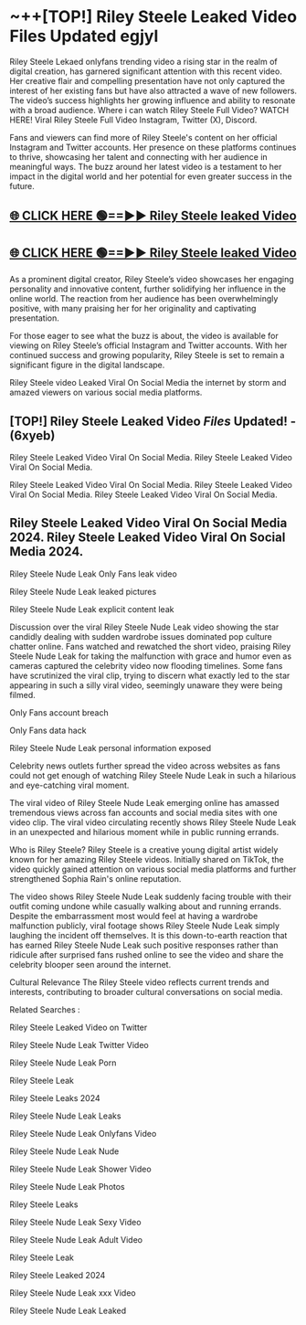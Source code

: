 # ~++[TOP!] Riley Steele Leaked Video Files Updated egjyl

 Riley Steele Lekaed onlyfans trending video a rising star in the realm of digital creation, has garnered significant attention with this recent video. Her creative flair and compelling presentation have not only captured the interest of her existing fans but have also attracted a wave of new followers. The video’s success highlights her growing influence and ability to resonate with a broad audience.
Where i can watch  Riley Steele Full Video? WATCH HERE! Viral  Riley Steele Full Video Instagram, Twitter (X), Discord.


Fans and viewers can find more of  Riley Steele's content on her official Instagram and Twitter accounts. Her presence on these platforms continues to thrive, showcasing her talent and connecting with her audience in meaningful ways. The buzz around her latest video is a testament to her impact in the digital world and her potential for even greater success in the future.


## [🌐 CLICK HERE 🟢==►►  Riley Steele leaked Video ](https://onlyclips.site?title=Riley_Steele&ref=git)

## [🌐 CLICK HERE 🟢==►►  Riley Steele leaked Video ](https://onlyclips.site?title=Riley_Steele&ref=git)


As a prominent digital creator,  Riley Steele’s video showcases her engaging personality and innovative content, further solidifying her influence in the online world. The reaction from her audience has been overwhelmingly positive, with many praising her for her originality and captivating presentation.

For those eager to see what the buzz is about, the video is available for viewing on  Riley Steele’s official Instagram and Twitter accounts. With her continued success and growing popularity,  Riley Steele is set to remain a significant figure in the digital landscape.


  Riley Steele video Leaked Viral On Social Media the internet by storm and amazed viewers on various social media platforms.


## [TOP!]  Riley Steele Leaked Video *Files* Updated! - (6xyeb) 

 Riley Steele Leaked Video Viral On Social Media. Riley Steele Leaked Video Viral On Social Media.

 Riley Steele Leaked Video Viral On Social Media. Riley Steele Leaked Video Viral On Social Media. Riley Steele Leaked Video Viral On Social Media.


##  Riley Steele Leaked Video Viral On Social Media 2024. Riley Steele Leaked Video Viral On Social Media 2024.
 Riley Steele Nude Leak Only Fans leak video

 Riley Steele Nude Leak leaked pictures

 Riley Steele Nude Leak explicit content leak

Discussion over the viral  Riley Steele Nude Leak video showing the star candidly dealing with sudden wardrobe issues dominated pop culture chatter online. Fans watched and rewatched the short video, praising  Riley Steele Nude Leak for taking the malfunction with grace and humor even as cameras captured the celebrity video now flooding timelines. Some fans have scrutinized the viral clip, trying to discern what exactly led to the star appearing in such a silly viral video, seemingly unaware they were being filmed.


Only Fans account breach

Only Fans data hack

 Riley Steele Nude Leak personal information exposed

Celebrity news outlets further spread the video across websites as fans could not get enough of watching  Riley Steele Nude Leak in such a hilarious and eye-catching viral moment.


The viral video of  Riley Steele Nude Leak emerging online has amassed tremendous views across fan accounts and social media sites with one video clip. The viral video circulating recently shows  Riley Steele Nude Leak in an unexpected and hilarious moment while in public running errands.


Who is  Riley Steele?  Riley Steele is a creative young digital artist widely known for her amazing  Riley Steele videos. Initially shared on TikTok, the video quickly gained attention on various social media platforms and further strengthened Sophia Rain's online reputation.

The video shows  Riley Steele Nude Leak suddenly facing trouble with their outfit coming undone while casually walking about and running errands. Despite the embarrassment most would feel at having a wardrobe malfunction publicly, viral footage shows  Riley Steele Nude Leak simply laughing the incident off themselves. It is this down-to-earth reaction that has earned  Riley Steele Nude Leak such positive responses rather than ridicule after surprised fans rushed online to see the video and share the celebrity blooper seen around the internet.

Cultural Relevance The  Riley Steele video reflects current trends and interests, contributing to broader cultural conversations on social media.

Related Searches :

 Riley Steele Leaked Video on Twitter

 Riley Steele Nude Leak Twitter Video

 Riley Steele Nude Leak Porn

 Riley Steele Leak 

 Riley Steele Leaks 2024

 Riley Steele Nude Leak Leaks

 Riley Steele Nude Leak Onlyfans Video

 Riley Steele Nude Leak Nude

 Riley Steele Nude Leak Shower Video

 Riley Steele Nude Leak Photos

 Riley Steele Leaks

 Riley Steele Nude Leak Sexy Video

 Riley Steele Nude Leak Adult Video

 Riley Steele Leak

 Riley Steele Leaked 2024

 Riley Steele Nude Leak xxx Video

 Riley Steele Nude Leak Leaked
